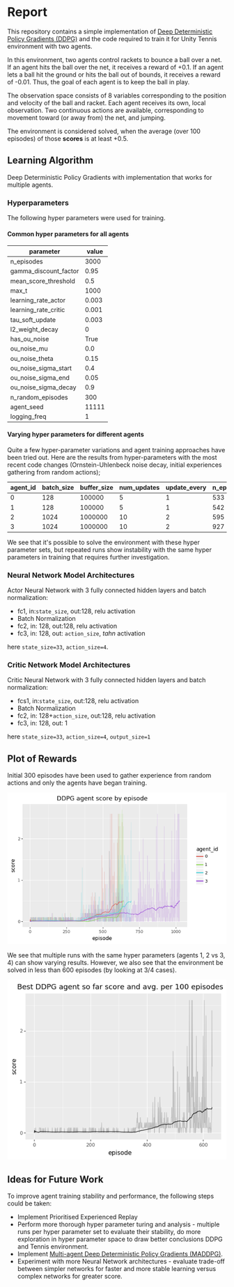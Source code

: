 # Report

This repository contains a simple implementation of [Deep Deterministic Policy Gradients (DDPG)](https://arxiv.org/abs/1509.02971)
and the code required to train it for Unity Tennis environment with two agents. 

In this environment, two agents control rackets to bounce a ball over a net. If an agent hits the ball over the net, it receives a reward of +0.1.  If an agent lets a ball hit the ground or hits the ball out of bounds, it receives a reward of -0.01.  Thus, the goal of each agent is to keep the ball in play.

The observation space consists of 8 variables corresponding to the position and velocity of the ball and racket. Each agent receives its own, local observation.  Two continuous actions are available, corresponding to movement toward (or away from) the net, and jumping. 

The environment is considered solved, when the average (over 100 episodes) of those **scores** is at least +0.5.

## Learning Algorithm

Deep Deterministic Policy Gradients with implementation that works for multiple agents.


### Hyperparameters

The following hyper parameters were used for training.

#### Common hyper parameters for all agents

| parameter             | value |
| --------------------- | ----- |
| n_episodes            | 3000  |
| gamma_discount_factor | 0.95  |
| mean_score_threshold  | 0.5   |
| max_t                 | 1000  |
| learning_rate_actor   | 0.003 |
| learning_rate_critic  | 0.001 |
| tau_soft_update       | 0.003 |
| l2_weight_decay       | 0     |
| has_ou_noise          | True  |
| ou_noise_mu           | 0.0   |
| ou_noise_theta        | 0.15  |
| ou_noise_sigma_start  | 0.4   |
| ou_noise_sigma_end    | 0.05  |
| ou_noise_sigma_decay  | 0.9   |
| n_random_episodes     | 300   |
| agent_seed            | 11111 |
| logging_freq          | 1     |

#### Varying hyper parameters for different agents

Quite a few hyper-parameter variations and agent training approaches have been tried out. 
Here are the results from hyper-parameters with the most recent code changes 
(Ornstein-Uhlenbeck noise decay, initial experiences gathering from random actions);

| agent_id | batch_size | buffer_size | num_updates | update_every | n_episodes_to_solve |
| -------- | ---------- | ----------- | ----------- | ------------ | ------------------- |
| 0        | 128        | 100000      | 5           | 1            | 533                 |
| 1        | 128        | 100000      | 5           | 1            | 542                 |
| 2        | 1024       | 1000000     | 10          | 2            | 595                 |
| 3        | 1024       | 1000000     | 10          | 2            | 927                 |

We see that it's possible to solve the environment with these hyper parameter sets, 
but repeated runs show instability with the same hyper parameters in training 
that requires further investigation.

### Neural Network Model Architectures

Actor Neural Network with 3 fully connected hidden layers and batch normalization:

- fc1, in:`state_size`, out:128, relu activation
- Batch Normalization
- fc2, in: 128, out:128, relu activation
- fc3, in: 128, out: `action_size`, _tahn_ activation

here `state_size=33`, `action_size=4`.

### Critic Network Model Architectures

Critic Neural Network with 3 fully connected hidden layers and batch normalization:

- fcs1, in:`state_size`, out:128, relu activation
- Batch Normalization
- fc2, in: 128+`action_size`, out:128, relu activation
- fc3, in: 128, out: 1

here `state_size=33`, `action_size=4`, `output_size=1`

## Plot of Rewards

Initial 300 episodes have been used to gather experience from random actions and only the 
agents have began training.

![](https://github.com/daraliu/drl-collab-compet/blob/master/training_output/tuning_results/scores_all.png)

We see that multiple runs with the same hyper parameters (agents 1, 2 vs 3, 4) can show varying results. 
However, we also see that the environment be solved in less than 600 episodes (by looking at 3/4 cases).

![](https://github.com/daraliu/drl-collab-compet/blob/master/img/best_agent_so_far.png)



## Ideas for Future Work

To improve agent training stability and performance, the following steps could be taken:
- Implement Prioritised Experienced Replay
- Perform more thorough hyper parameter turing and analysis - multiple runs per hyper parameter set to evaluate their stability, do more exploration in hyper parameter space to draw better conclusions DDPG and Tennis environment.
- Implement [Multi-agent Deep Deterministic Policy Gradients (MADDPG)](https://papers.nips.cc/paper/7217-multi-agent-actor-critic-for-mixed-cooperative-competitive-environments.pdf).
- Experiment with more Neural Network architectures - evaluate trade-off between simpler networks for faster and more stable learning versus complex networks for greater score.
